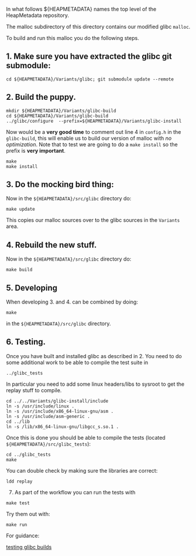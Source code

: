 In what follows  ${HEAPMETADATA} names the top level of the HeapMetadata
repository.

The malloc subdirectory of this directory contains our modified glibc `malloc`.

To build and run this malloc you do the following steps.


## 1.  Make sure you have extracted the glibc git submodule:

```
cd ${HEAPMETADATA}/Variants/glibc; git submodule update --remote
```

## 2. Build the puppy.

```
mkdir ${HEAPMETADATA}/Variants/glibc-build
cd ${HEAPMETADATA}/Variants/glibc-build
../glibc/configure  --prefix=${HEAPMETADATA}/Variants/glibc-install
```
Now would be a **very good time** to comment out line 4 in `config.h` in the
`glibc-build`, this will enable us to build our version of malloc with 
*no optimization*.
Note that to test we are going to do a `make install` so the prefix is 
**very important**.
```
make
make install
```

## 3. Do the mocking bird thing:

Now in the `${HEAPMETADATA}/src/glibc` directory do:

```
make update
```
This copies our malloc sources over to the glibc sources in the
`Variants` area.

## 4. Rebuild the new stuff.

Now in the `${HEAPMETADATA}/src/glibc` directory do:

```
make build
```

## 5. Developing

When developing 3. and 4. can be combined by doing:

```
make
```
in the `${HEAPMETADATA}/src/glibc` directory.


## 6. Testing. 

Once you have built and installed glibc as described in 2.
You need to do some additional work to be able to compile the test
suite in 
```
../glibc_tests
```
In particular you need to add some linux headers/libs to sysroot
to get the replay stuff to compile.
```
cd ../../Variants/glibc-install/include
ln -s /usr/include/linux . 
ln -s /usr/include/x86_64-linux-gnu/asm .
ln -s /usr/include/asm-generic .
cd ../lib
ln -s /lib/x86_64-linux-gnu/libgcc_s.so.1 .
```
Once this is done you should be able to compile the tests (located `${HEAPMETADATA}/src/glibc_tests`):
```
cd ../glibc_tests
make
```
You can double check by making sure the libraries are correct:
```
ldd replay
```

7. As part of the workflow you can run the tests with 
```
make test
```
Try them out with:
```
make run
```


For guidance:

[testing glibc builds](https://sourceware.org/glibc/wiki/Testing/Builds)
